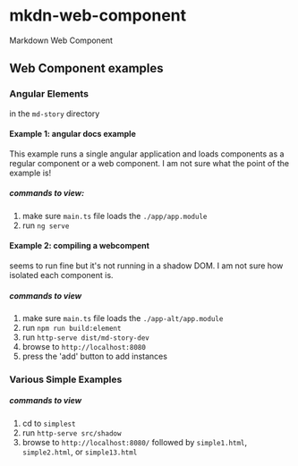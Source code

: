 # mkdn-web-component
Markdown Web Component

## Web Component examples

### Angular Elements 

in the `md-story` directory

#### Example 1: angular docs example

This example runs a single angular application and loads components as a regular component or a web component. I am not sure what the point of the example is!

##### commands to view:
1. make sure `main.ts` file loads the `./app/app.module`
1. run `ng serve`

#### Example 2: compiling a webcompent

seems to run fine but it's not running in a shadow DOM. I am not sure how isolated each component is.

##### commands to view
1. make sure `main.ts` file loads the `./app-alt/app.module`
1. run `npm run build:element`
1. run `http-serve dist/md-story-dev`
1. browse to `http://localhost:8080`
1. press the 'add' button to add instances

### Various Simple Examples

##### commands to view
1. cd to `simplest`
1. run `http-serve src/shadow`
1. browse to `http://localhost:8080/` followed by `simple1.html`, `simple2.html`, or `simple13.html` 

